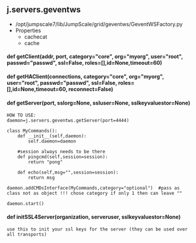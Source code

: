 ## j.servers.geventws

- /opt/jumpscale7/lib/JumpScale/grid/geventws/GeventWSFactory.py
- Properties
    - cachecat
    - cache

#### def getClient(addr, port, category="core", org="myorg", user="root", passwd="passwd", ssl=False, roles=[],id=None,timeout=60) 

    

#### def getHAClient(connections, category="core", org="myorg", user="root", passwd="passwd", ssl=False, roles=[],id=None,timeout=60, reconnect=False) 

    

#### def getServer(port, sslorg=None, ssluser=None, sslkeyvaluestor=None) 

    HOW TO USE:
    daemon=j.servers.geventws.getServer(port=4444)
    
    class MyCommands():
        def __init__(self,daemon):
            self.daemon=daemon
    
        #session always needs to be there
        def pingcmd(self,session=session):
            return "pong"
    
        def echo(self,msg="",session=session):
            return msg
    
    daemon.addCMDsInterface(MyCommands,category="optional")  #pass as class not as object !!! chose category if only 1 then can leave ""
    
    daemon.start()

#### def initSSL4Server(organization, serveruser, sslkeyvaluestor=None) 

    use this to init your ssl keys for the server (they can be used over all transports)

